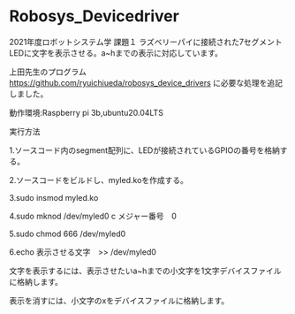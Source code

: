 # Robosys_Devicedriver
2021年度ロボットシステム学 課題１
ラズベリーパイに接続された7セグメントLEDに文字を表示させる。a~hまでの表示に対応しています。

上田先生のプログラム
https://github.com/ryuichiueda/robosys_device_drivers
に必要な処理を追記しました。

動作環境:Raspberry pi 3b,ubuntu20.04LTS

実行方法

1.ソースコード内のsegment配列に、LEDが接続されているGPIOの番号を格納する。

2.ソースコードをビルドし、myled.koを作成する。

3.sudo insmod myled.ko

4.sudo mknod /dev/myled0 c メジャー番号　0

5.sudo chmod 666 /dev/myled0

6.echo 表示させる文字　>> /dev/myled0



文字を表示するには、表示させたいa~hまでの小文字を1文字デバイスファイルに格納します。

表示を消すには、小文字のxをデバイスファイルに格納します。
